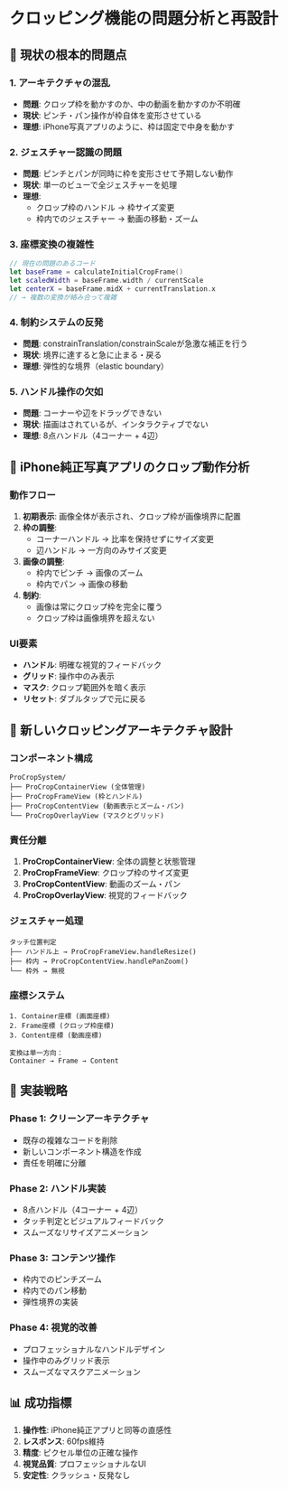 # クロッピング機能の問題分析と再設計

## 🔴 現状の根本的問題点

### 1. アーキテクチャの混乱
- **問題**: クロップ枠を動かすのか、中の動画を動かすのか不明確
- **現状**: ピンチ・パン操作が枠自体を変形させている
- **理想**: iPhone写真アプリのように、枠は固定で中身を動かす

### 2. ジェスチャー認識の問題
- **問題**: ピンチとパンが同時に枠を変形させて予期しない動作
- **現状**: 単一のビューで全ジェスチャーを処理
- **理想**: 
  - クロップ枠のハンドル → 枠サイズ変更
  - 枠内でのジェスチャー → 動画の移動・ズーム

### 3. 座標変換の複雑性
```swift
// 現在の問題のあるコード
let baseFrame = calculateInitialCropFrame()
let scaledWidth = baseFrame.width / currentScale
let centerX = baseFrame.midX + currentTranslation.x
// → 複数の変換が絡み合って複雑
```

### 4. 制約システムの反発
- **問題**: constrainTranslation/constrainScaleが急激な補正を行う
- **現状**: 境界に達すると急に止まる・戻る
- **理想**: 弾性的な境界（elastic boundary）

### 5. ハンドル操作の欠如
- **問題**: コーナーや辺をドラッグできない
- **現状**: 描画はされているが、インタラクティブでない
- **理想**: 8点ハンドル（4コーナー + 4辺）

## 🎯 iPhone純正写真アプリのクロップ動作分析

### 動作フロー
1. **初期表示**: 画像全体が表示され、クロップ枠が画像境界に配置
2. **枠の調整**: 
   - コーナーハンドル → 比率を保持せずにサイズ変更
   - 辺ハンドル → 一方向のみサイズ変更
3. **画像の調整**:
   - 枠内でピンチ → 画像のズーム
   - 枠内でパン → 画像の移動
4. **制約**:
   - 画像は常にクロップ枠を完全に覆う
   - クロップ枠は画像境界を超えない

### UI要素
- **ハンドル**: 明確な視覚的フィードバック
- **グリッド**: 操作中のみ表示
- **マスク**: クロップ範囲外を暗く表示
- **リセット**: ダブルタップで元に戻る

## 🚀 新しいクロッピングアーキテクチャ設計

### コンポーネント構成
```
ProCropSystem/
├── ProCropContainerView (全体管理)
├── ProCropFrameView (枠とハンドル)
├── ProCropContentView (動画表示とズーム・パン)
└── ProCropOverlayView (マスクとグリッド)
```

### 責任分離
1. **ProCropContainerView**: 全体の調整と状態管理
2. **ProCropFrameView**: クロップ枠のサイズ変更
3. **ProCropContentView**: 動画のズーム・パン
4. **ProCropOverlayView**: 視覚的フィードバック

### ジェスチャー処理
```
タッチ位置判定
├── ハンドル上 → ProCropFrameView.handleResize()
├── 枠内 → ProCropContentView.handlePanZoom()
└── 枠外 → 無視
```

### 座標システム
```
1. Container座標 (画面座標)
2. Frame座標 (クロップ枠座標)
3. Content座標 (動画座標)

変換は単一方向：
Container → Frame → Content
```

## 🔧 実装戦略

### Phase 1: クリーンアーキテクチャ
- 既存の複雑なコードを削除
- 新しいコンポーネント構造を作成
- 責任を明確に分離

### Phase 2: ハンドル実装
- 8点ハンドル（4コーナー + 4辺）
- タッチ判定とビジュアルフィードバック
- スムーズなリサイズアニメーション

### Phase 3: コンテンツ操作
- 枠内でのピンチズーム
- 枠内でのパン移動
- 弾性境界の実装

### Phase 4: 視覚的改善
- プロフェッショナルなハンドルデザイン
- 操作中のみグリッド表示
- スムーズなマスクアニメーション

## 📊 成功指標

1. **操作性**: iPhone純正アプリと同等の直感性
2. **レスポンス**: 60fps維持
3. **精度**: ピクセル単位の正確な操作
4. **視覚品質**: プロフェッショナルなUI
5. **安定性**: クラッシュ・反発なし